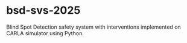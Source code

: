# bsd-svs-2025
Blind Spot Detection safety system with interventions implemented on CARLA simulator using Python.
